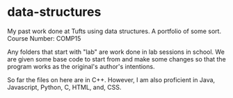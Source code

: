# data-structures
My past work done at Tufts using data structures. A portfolio of some sort. Course Number: COMP15

Any folders that start with "lab" are work done in lab sessions in school. We are given some base code to start from and make some changes
so that the program works as the original's author's intentions. 

So far the files on here are in C++.
However, I am also proficient in Java, Javascript, Python, C, HTML, and, CSS. 

